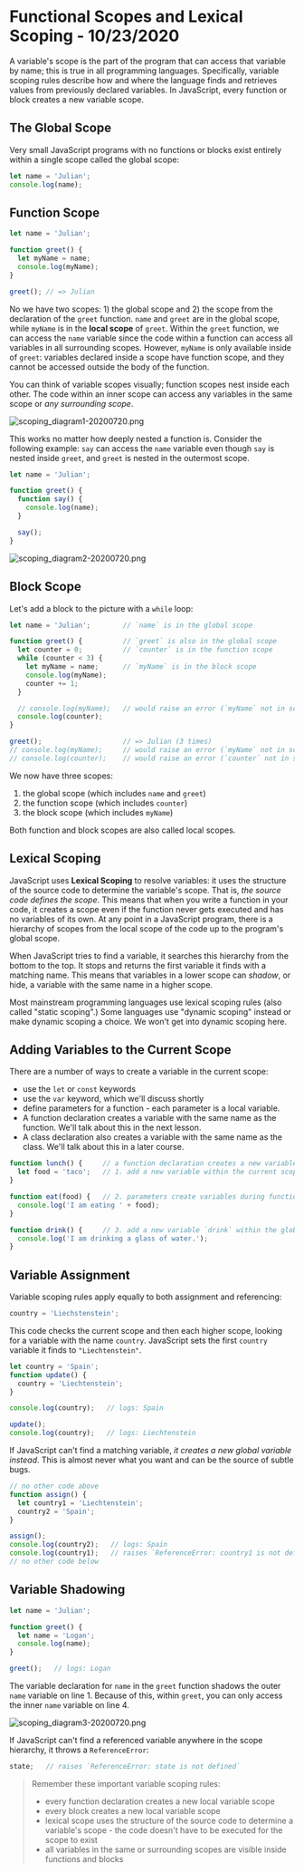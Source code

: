 
# Functional Scopes and Lexical Scoping - 10/23/2020

A variable's scope is the part of the program that can access that variable by name; this is true in all programming languages. Specifically, variable scoping rules describe how and where the language finds and retrieves values from previously declared variables. In JavaScript, every function or block creates a new variable scope.

## The Global Scope

Very small JavaScript programs with no functions or blocks exist entirely within a single scope called the global scope:

```javascript
let name = 'Julian';
console.log(name);
```

## Function Scope

```javascript
let name = 'Julian';

function greet() {
  let myName = name;
  console.log(myName);
}

greet(); // => Julian
```

No we have two scopes: 1) the global scope and 2) the scope from the declaration of the `greet` function. `name` and `greet` are in the global scope, while `myName` is in the **local scope** of `greet`. Within the `greet` function, we can access the `name` variable since the code within a function can access all variables in all surrounding scopes. However, `myName` is only available inside of `greet`: variables declared inside a scope have function scope, and they cannot be accessed outside the body of the function.

You can think of variable scopes visually; function scopes nest inside each other. The code within an inner scope can access any variables in the same scope or *any surrounding scope*.

![scoping_diagram1-20200720.png](scoping_diagram1-20200720.png)

This works no matter how deeply nested a function is. Consider the following example: `say` can access the `name` variable even though `say` is nested inside `greet`, and `greet` is nested in the outermost scope.

```javascript
let name = 'Julian';

function greet() {
  function say() {
    console.log(name);
  }

  say();
}
```

![scoping_diagram2-20200720.png](scoping_diagram2-20200720.png)

## Block Scope

Let's add a block to the picture with a `while` loop:

```javascript
let name = 'Julian';        // `name` is in the global scope

function greet() {          // `greet` is also in the global scope
  let counter = 0;          // `counter` is in the function scope
  while (counter < 3) {
    let myName = name;      // `myName` is in the block scope
    console.log(myName);
    counter += 1;
  }

  // console.log(myName);   // would raise an error (`myName` not in scope)
  console.log(counter);
}

greet();                    // => Julian (3 times)
// console.log(myName);     // would raise an error (`myName` not in scope)
// console.log(counter);    // would raise an error (`counter` not in scope)
```

We now have three scopes:

1. the global scope (which includes `name` and `greet`)
2. the function scope (which includes `counter`)
3. the block scope (which includes `myName`)

Both function and block scopes are also called local scopes.

## Lexical Scoping

JavaScript uses **Lexical Scoping** to resolve variables: it uses the structure of the source code to determine the variable's scope. That is, *the source code defines the scope*. This means that when you write a function in your code, it creates a scope even if the function never gets executed and has no variables of its own. At any point in a JavaScript program, there is a hierarchy of scopes from the local scope of the code up to the program's global scope.

When JavaScript tries to find a variable, it searches this hierarchy from the bottom to the top. It stops and returns the first variable it finds with a matching name. This means that variables in a lower scope can *shadow*, or hide, a variable with the same name in a higher scope.

Most mainstream programming languages use lexical scoping rules (also called "static scoping".) Some languages use "dynamic scoping" instead or make dynamic scoping a choice. We won't get into dynamic scoping here.

## Adding Variables to the Current Scope

There are a number of ways to create a variable in the current scope:

* use the `let` or `const` keywords
* use the `var` keyword, which we'll discuss shortly
* define parameters for a function - each parameter is a local variable.
* A function declaration creates a variable with the same name as the function. We'll talk about this in the next lesson.
* A class declaration also creates a variable with the same name as the class. We'll talk about this in a later course.

```javascript
function lunch() {     // a function declaration creates a new variable scope
  let food = 'taco';   // 1. add a new variable within the current scope
}

function eat(food) {   // 2. parameters create variables during function invocation
  console.log('I am eating ' + food);
}

function drink() {     // 3. add a new variable `drink` within the global scope
  console.log('I am drinking a glass of water.');
}
```

## Variable Assignment

Variable scoping rules apply equally to both assignment and referencing:

```javascript
country = 'Liechstenstein';
```

This code checks the current scope and then each higher scope, looking for a variable with the name `country`. JavaScript sets the first `country` variable it finds to `"Liechtenstein"`.

```javascript
let country = 'Spain';
function update() {
  country = 'Liechtenstein';
}

console.log(country);   // logs: Spain

update();
console.log(country);   // logs: Liechtenstein
```

If JavaScript can't find a matching variable, *it creates a new global variable instead*. This is almost never what you want and can be the source of subtle bugs.

```javascript
// no other code above
function assign() {
  let country1 = 'Liechtenstein';
  country2 = 'Spain';
}

assign();
console.log(country2);   // logs: Spain
console.log(country1);   // raises `ReferenceError: country1 is not defined`
// no other code below
```

## Variable Shadowing

```javascript
let name = 'Julian';

function greet() {
  let name = 'Logan';
  console.log(name);
}

greet();   // logs: Logan
```

The variable declaration for `name` in the `greet` function shadows the outer `name` variable on line 1. Because of this, within `greet`, you can only access the inner `name` variable on line 4.

![scoping_diagram3-20200720.png](scoping_diagram3-20200720.png)

If JavaScript can't find a referenced variable anywhere in the scope hierarchy, it throws a `ReferenceError`:

```javascript
state;   // raises `ReferenceError: state is not defined`
```

> Remember these important variable scoping rules:
>
> * every function declaration creates a new local variable scope
> * every block creates a new local variable scope
> * lexical scope uses the structure of the source code to determine a variable's scope - the code doesn't have to be executed for the scope to exist
> * all variables in the same or surrounding scopes are visible inside functions and blocks
